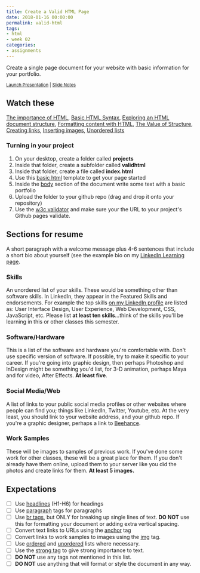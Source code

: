```yaml
---
title: Create a Valid HTML Page
date: 2018-01-16 00:00:00
permalink: valid-html
tags:
- html
- week 02
categories:
- assignments
---
```

Create a single page document for your website with basic information for your portfolio.

<small><i class="fab fa-slideshare"></i> [Launch Presentation](/fid/slides/slides.html?d=02_learning_html&) | <i class="fas fa-file-alt"></i> [Slide Notes](/fid/slides/02_learning_html.html)</small>

<!-- more -->

## Watch these
[The importance of HTML](https://www.lynda.com/Web-Development-tutorials/importance-HTML/170427/196129-4.html), [Basic HTML Syntax](https://www.lynda.com/Web-Development-tutorials/Basic-HTML-syntax/170427/196130-4.html), [Exploring an HTML document structure](https://www.lynda.com/Web-Development-tutorials/Exploring-HTML-document/170427/196135-4.html), [Formatting content with HTML](https://www.lynda.com/Web-Development-tutorials/Formatting-content-HTML/170427/196141-4.html), [The Value of Structure](https://www.lynda.com/Web-Development-tutorials/value-structure/170427/196152-4.html), [Creating links](https://www.lynda.com/Web-Development-tutorials/Exploring-anchor-element/170427/196164-4.html), [Inserting images](https://www.lynda.com/Web-Development-tutorials/Displaying-images/170427/196148-4.html), [Unordered lists](https://www.lynda.com/Web-Development-tutorials/Unordered-lists/170427/196172-4.html)

### Turning in your project

1. On your desktop, create a folder called **projects**
1. Inside that folder, create a subfolder called **validhtml**
1. Inside that folder, create a file called **index.html**
1. Use this [basic html](http://jsbin.com/sakiwigafo/edit?html,output) template to get your page started
1. Inside the [body](https://developer.mozilla.org/en-US/docs/Web/HTML/Element/body) section of the document write some text with a basic portfolio
1. Upload the folder to your github repo (drag and drop it onto your repository)
1. Use the [w3c validator](https://validator.w3.org/) and make sure your the URL to your project's Github pages validate.

## Sections for resume

A short paragraph with a welcome message plus 4-6 sentences that include a short bio about yourself (see the example bio on my [LinkedIn Learning page](https://www.linkedin.com/learning/instructors/ray-villalobos?u=2125562).

### Skills

An unordered list of your skills. These would be something other than software skills. In LinkedIn, they appear in the Featured Skills and endorsements. For example the top skills [on my LinkedIn profile](https://www.linkedin.com/in/planetoftheweb/) are listed as: User Interface Design, User Experience, Web Development, CSS, JavaScript, etc. Please list **at least ten skills**...think of the skills you'll be learning in this or other classes this semester.

### Software/Hardware

This is a list of the software and hardware you're comfortable with. Don't use specific version of software. If possible, try to make it specific to your career. If you're going into graphic design, then perhaps Photoshop and InDesign might be something you'd list, for 3-D animation, perhaps Maya and for video, After Effects. **At least five**.

### Social Media/Web

A list of links to your public social media profiles or other websites where people can find you; things like LinkedIn, Twitter, Youtube, etc. At the very least, you should link to your website address, and your github repo. If you're a graphic designer, perhaps a link to [Beehance](https://www.behance.net/).

### Work Samples

These will be images to samples of previous work. If you've done some work for other classes, these will be a great place for them. If you don't already have them online, upload them to your server like you did the photos and create links for them. **At least 5 images.**

## Expectations
- [ ] Use [headlines](https://developer.mozilla.org/en-US/docs/Web/HTML/Element/Heading_Elements) (H1-H6) for headings
- [ ] Use [paragraph](https://developer.mozilla.org/en-US/docs/Web/HTML/Element/p) tags for paragraphs
- [ ] Use [br tags](https://developer.mozilla.org/en-US/docs/Web/HTML/Element/br), but ONLY for breaking up single lines of text. **DO NOT** use this for formatting your document or adding extra vertical spacing.
- [ ] Convert text links to URLs using the [anchor](https://developer.mozilla.org/en-US/docs/Web/HTML/Element/a) tag
- [ ] Convert links to work samples to images using the [img](https://developer.mozilla.org/en-US/docs/Web/HTML/Element/Img) tag.
- [ ] Use [ordered](https://developer.mozilla.org/en-US/docs/Web/HTML/Element/ol) and [unordered](https://developer.mozilla.org/en-US/docs/Web/HTML/Element/ul) lists where necessary.
- [ ] Use the [strong tag](https://developer.mozilla.org/en-US/docs/Web/HTML/Element/strong) to give strong importance to text.
- [ ] **DO NOT** use any tags not mentioned in this list.
- [ ] **DO NOT** use anything that will format or style the document in any way.
